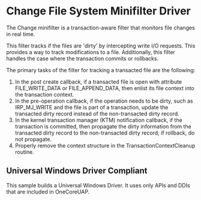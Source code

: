 Change File System Minifilter Driver
====================================

The Change minifilter is a transaction-aware filter that monitors file changes in real time.

This filter tracks if the files are 'dirty' by intercepting write I/O requests. This provides a way to track modifications to a file. Additionally, this filter handles the case where the transaction commits or rollbacks.

The primary tasks of the filter for tracking a transacted file are the following:

1.  In the post create callback, if a transacted file is open with attribute FILE\_WRITE\_DATA or FILE\_APPEND\_DATA, then enlist its file context into the transaction context.
2.  In the pre-operation callback, if the operation needs to be dirty, such as IRP\_MJ\_WRITE and the file is part of a transaction, update the transacted dirty record instead of the non-transacted dirty record.
3.  In the kernel transaction manager (KTM) notification callback, if the transaction is committed, then propagate the dirty information from the transacted dirty record to the non-transacted dirty record; if rollback, do not propagate.
4.  Properly remove the context structure in the TransactionContextCleanup routine.

## Universal Windows Driver Compliant
This sample builds a Universal Windows Driver. It uses only APIs and DDIs that are included in OneCoreUAP.

